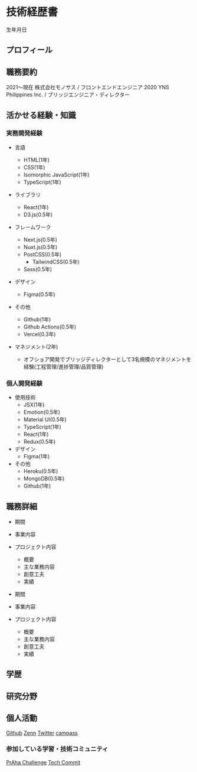 # 技術経歴書 
生年月日

## プロフィール

## 職務要約
2021〜現在 株式会社モノサス  / フロントエンドエンジニア
2020 YNS Philippines Inc.  / ブリッジエンジニア・ディレクター

## 活かせる経験・知識
### 実務開発経験
- 言語
  - HTML(1年)
  - CSS(1年)
  - Isomorphic JavaScript(1年)
  - TypeScript(1年)
  
- ライブラリ 
  - React(1年)
  - D3.js(0.5年)

- フレームワーク 
  - Next.js(0.5年)
  - Nuxt.js(0.5年)
  - PostCSS(0.5年)
    - TailwindCSS(0.5年)
  - Sass(0.5年)

- デザイン
  - Figma(0.5年)
  
- その他
  - Github(1年)
  - Github Actions(0.5年)
  - Vercel(0.3年)
- マネジメント(2年)
  - オフショア開発でブリッジディレクターとして3名規模のマネジメントを経験(工程管理/進捗管理/品質管理)
### 個人開発経験
- 使用技術
  - JSX(1年)
  - Emotion(0.5年)
  - Material UI(0.5年)
  - TypeScript(1年)
  - React(1年)
  - Redux(0.5年)
- デザイン
  - Figma(1年)
- その他
  - Heroku(0.5年)
  - MongoDB(0.5年)
  - Github(1年)

## 職務詳細
- 期間
- 事業内容
- プロジェクト内容
  - 概要
  - 主な業務内容
  - 創意工夫
  - 実績

- 期間
- 事業内容 
- プロジェクト内容
  - 概要
  - 主な業務内容
  - 創意工夫
  - 実績

## 学歴

## 研究分野

## 個人活動
[Github](https://github.com/jp-knj)
[Zenn](https://zenn.dev/ignorant_kenji)
[Twitter](https://twitter.com/jp_knj)
[campass](https://connpass.com/user/ignorant_kenji/)

### 参加している学習・技術コミュニティ
[PrAha Challenge](https://praha-challenge.com/)
[Tech Commit](https://www.tech-commit.jp/)

